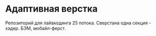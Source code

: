 # Адаптивная верстка

Репозиторий для лайвкодинга 25 потока.
Сверстана одна секция - хэдер.
БЭМ, мобайл-ферст.
